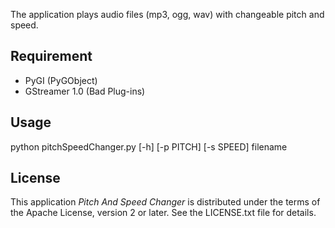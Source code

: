 The application plays audio files (mp3, ogg, wav) with changeable pitch and speed.


## Requirement

- PyGI (PyGObject)  
- GStreamer 1.0 (Bad Plug-ins)  


## Usage

python pitchSpeedChanger.py [-h] [-p PITCH] [-s SPEED] filename  


## License

This application *Pitch And Speed Changer* is distributed under the terms of the Apache License, version 2 or later. See the LICENSE.txt file for details.

